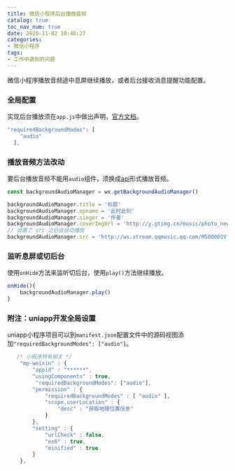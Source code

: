 ```yaml
---
title: 微信小程序后台播放音频
catalog: true
toc_nav_num: true
date: 2020-11-02 10:46:27
categories:
- 微信小程序
tags:
- 工作中遇到的问题
---
```


微信小程序播放音频途中息屏继续播放，或者后台接收消息提醒功能配置。

<!-- more -->

### 全局配置
实现后台播放须在`app.js`中做出声明，[官方文档](https://developers.weixin.qq.com/miniprogram/dev/reference/configuration/app.html#requiredBackgroundModes)。

```js
"requiredBackgroundModes": [
    "audio"
  ],
```

### 播放音频方法改动
要后台播放音频不能用`audio`组件，须换成[api](https://developers.weixin.qq.com/miniprogram/dev/api/media/background-audio/BackgroundAudioManager.html)形式播放音频。
```js
const backgroundAudioManager = wx.getBackgroundAudioManager()

backgroundAudioManager.title = '标题'
backgroundAudioManager.epname = '此时此刻'
backgroundAudioManager.singer = '作者'
backgroundAudioManager.coverImgUrl = 'http://y.gtimg.cn/music/photo_new/T002R300x300M000003rsKF44GyaSk.jpg?max_age=2592000'
// 设置了 src 之后会自动播放
backgroundAudioManager.src = 'http://ws.stream.qqmusic.qq.com/M500001VfvsJ21xFqb.mp3?guid=ffffffff82def4af4b12b3cd9337d5e7&uin=346897220&vkey=6292F51E1E384E061FF02C31F716658E5C81F5594D561F2E88B854E81CAAB7806D5E4F103E55D33C16F3FAC506D1AB172DE8600B37E43FAD&fromtag=46'
```

### 监听息屏或切后台
使用`onHide`方法来监听切后台，使用`play()`方法继续播放。
```js
onHide(){
    backgroundAudioManager.play()
}
```

### 附注：uniapp开发全局设置
uniapp小程序项目可以到`manifest.json`配置文件中的源码视图添加`"requiredBackgroundModes": ["audio"]`。
```js
   /* 小程序特有相关 */
    "mp-weixin" : {
        "appid" : "******",
        "usingComponents" : true,
		 "requiredBackgroundModes": ["audio"],
        "permission" : {
			"requiredBackgroundModes" : [ "audio" ],
            "scope.userLocation" : {
                "desc" : "获取地理位置信息"
            }
        },
        "setting" : {
            "urlCheck" : false,
            "es6" : true,
            "minified" : true
        }
    },
```
